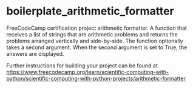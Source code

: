 # boilerplate_arithmetic_formatter
FreeCodeCamp certification project arithmetic formatter. A function that receives a list of strings that are arithmetic problems and returns the problems arranged vertically and side-by-side. The function optionally takes a second argument. When the second argument is set to True, the answers are displayed.

Further instructions for building your project can be found at https://www.freecodecamp.org/learn/scientific-computing-with-python/scientific-computing-with-python-projects/arithmetic-formatter
